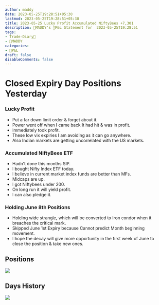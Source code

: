```yaml
---
author: maddy
date: 2023-05-25T19:28:51+05:30
lastmod: 2023-05-25T19:28:51+05:30
title: 2023-05-25 Lucky Profit Accumulated NiftyBees +7,301
description: 🧔MADDY's 💸P&L Statement for  2023-05-25T19:28:51 
tags:
- Trade-Diary📗
- 🧔MADDY
categories: 
- 💸P&L
draft: false
disableComments: false
---
```

# Closed Expiry Day Positions Yesterday

### Lucky Profit

- Put a far down limit order & forget about it.
- Power went off when I came back It had hit & was in profit.
- Immediately took profit.
- These low vix expiries I am avoiding as it can go anywhere.
- Also Indian markets are getting uncorrelated with the US markets.

### Accumulated NiftyBees ETF

- Hadn't done this months SIP.
- I bought Nifty Index ETF today.
- I believe in current market index funds are better than MFs.
- Midcaps are up.
- I got Niftybees under 200.
- On long run it will yield profit.
- I can also pledge it.

### Holding June 8th Positions

- Holding wide strangle, which will be converted to Iron condor when it breaches the critical mark.
- Skipped June 1st Expiry because Cannot predict Month beginning movement.
- I hope the decay will give more opportunity in the first week of June to close the position & take new ones.

## Positions

![](https://i.imgur.com/D6dRdm2.png)

## Days History

![](https://i.imgur.com/WudR1rI.png)

